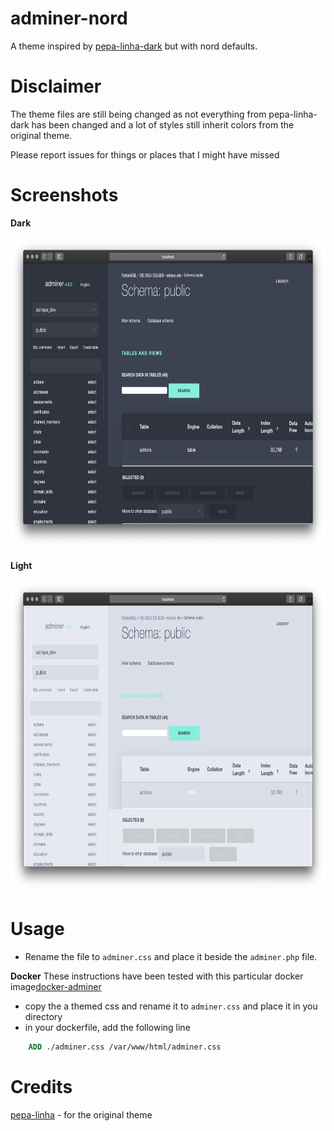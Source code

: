 # adminer-nord

A theme inspired by [pepa-linha-dark](https://github.com/pepa-linha/Adminer-Design-Dark) but with nord defaults.

# Disclaimer

The theme files are still being changed as not everything from pepa-linha-dark has been changed and a lot of styles still inherit colors from the original theme.

Please report issues for things or places that I might have missed

# Screenshots
**Dark**

<img height="500" src="/screenshots/dark.png"/>

**Light**

<img height="500" src="/screenshots/light.png"/>


# Usage

- Rename the file to `adminer.css` and place it beside the `adminer.php` file.

**Docker**
These instructions have been tested with this particular docker image[docker-adminer](https://hub.docker.com/_/adminer/)

- copy the a themed css and rename it to `adminer.css` and place it in you directory
- in your dockerfile, add the following line
```dockerfile
    ADD ./adminer.css /var/www/html/adminer.css
```

# Credits 
[pepa-linha](https://github.com/pepa-linha) - for the original theme
